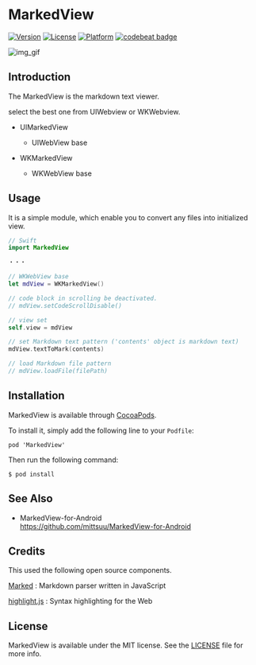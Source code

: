 MarkedView
========

[![Version](https://img.shields.io/cocoapods/v/MarkedView.svg?style=flat)](http://cocoadocs.org/docsets/MarkedView)
[![License](https://img.shields.io/cocoapods/l/MarkedView.svg?style=flat)](http://cocoadocs.org/docsets/MarkedView)
[![Platform](https://img.shields.io/cocoapods/p/MarkedView.svg?style=flat)](http://cocoadocs.org/docsets/MarkedView)
[![codebeat badge](https://codebeat.co/badges/e6a0fccf-5b3a-4152-8567-69699c231bea)](https://codebeat.co/projects/github-com-mittsuu-markedview-for-ios)



![img_gif](https://github.com/mittsuu/MarkedView-for-iOS/blob/master/markedview.gif)


## Introduction


The MarkedView is the markdown text viewer.

select the best one from UIWebview or WKWebview.

* UIMarkedView
    * UIWebView base


* WKMarkedView
    * WKWebView base


## Usage


It is a simple module, which enable you to convert any files into initialized view.  


```swift
// Swift
import MarkedView

・・・

// WKWebView base
let mdView = WKMarkedView()

// code block in scrolling be deactivated.
// mdView.setCodeScrollDisable()

// view set
self.view = mdView

// set Markdown text pattern ('contents' object is markdown text)
mdView.textToMark(contents)

// load Markdown file pattern
// mdView.loadFile(filePath)

```


## Installation


MarkedView is available through [CocoaPods](https://cocoapods.org/).

To install it, simply add the following line to your ``` Podfile ```:


```
pod 'MarkedView'
```

Then run the following command:

```
$ pod install
```

## See Also

* MarkedView-for-Android  
https://github.com/mittsuu/MarkedView-for-Android


## Credits

This used the following open source components.

[Marked](https://github.com/chjj/marked) : Markdown parser written in JavaScript

[highlight.js](https://highlightjs.org/) : Syntax highlighting for the Web


## License


MarkedView is available under the MIT license. See the [LICENSE](https://github.com/mittsuu/MarkedView-for-iOS/blob/master/LICENSE) file for more info.
